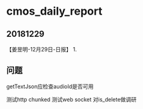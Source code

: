 # cmos_daily_report

## 20181229
【姜昱明-12月29日-日报】
1. 

## 问题

getTextJson应检查audioId是否可用

测试http chunked
测试web socket
对is_delete做调研
